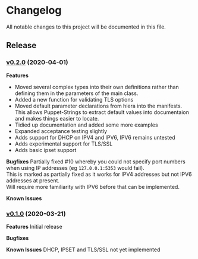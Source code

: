 # Changelog

All notable changes to this project will be documented in this file.

## Release 

### [v0.2.0](https://github.com/shoddyguard/Puppet-Adguard/tree/v0.2.0) (2020-04-01)

**Features**
- Moved several complex types into their own definitions rather than defining them in the parameters of the main class.
- Added a new function for validating TLS options
- Moved default parameter declarations from hiera into the manifests. This allows Puppet-Strings to extract default values into documentaion and makes things easier to locate.
- Tidied up documentation and added some more examples
- Expanded acceptance testing slightly
- Adds support for DHCP on IPV4 and IPV6, IPV6 remains untested
- Adds experimental support for TLS/SSL
- Adds basic ipset support
  
**Bugfixes**
Partially fixed #10 whereby you could not specify port numbers when using IP addresses (eg `127.0.0.1:5353` would fail).  
This is marked as partially fixed as it works for IPV4 addresses but not IPV6 addresses at present.  
Will require more familiarity with IPV6 before that can be implemented.

**Known Issues**

### [v0.1.0](https://github.com/shoddyguard/Puppet-Adguard/tree/v0.1.0) (2020-03-21)

**Features**
Initial release

**Bugfixes**

**Known Issues**
DHCP, IPSET and TLS/SSL not yet implemented